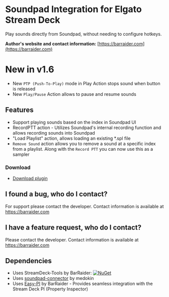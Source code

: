 # Soundpad Integration for Elgato Stream Deck

Play sounds directly from Soundpad, without needing to configure hotkeys.

**Author's website and contact information:** [https://barraider.com](https://barraider.com)

# New in v1.6
- New `PTP (Push-To-Play)` mode in Play Action stops sound when button is released
- New `Play/Pause` Action allows to pause and resume sounds

## Features
- Support playing sounds based on the index in Soundpad UI
- RecordPTT action - Utilizes Soundpad's internal recording function and allows recording sounds into Soundpad
- "Load Playlist" action, allows loading an existing *.spl file
- `Remove Sound` action allows you to remove a sound at a specific index from a playlist. Along with the `Record PTT` you can now use this as a sampler

### Download

* [Download plugin](https://github.com/BarRaider/streamdeck-soundpad/releases/)

## I found a bug, who do I contact?
For support please contact the developer. Contact information is available at https://barraider.com

## I have a feature request, who do I contact?
Please contact the developer. Contact information is available at https://barraider.com

## Dependencies
* Uses StreamDeck-Tools by BarRaider: [![NuGet](https://img.shields.io/nuget/v/streamdeck-tools.svg?style=flat)](https://www.nuget.org/packages/streamdeck-tools)
* Uses [soundpad-connector](https://github.com/medokin/soundpad-connector) by medokin
* Uses [Easy-PI](https://github.com/BarRaider/streamdeck-easypi) by BarRaider - Provides seamless integration with the Stream Deck PI (Property Inspector) 